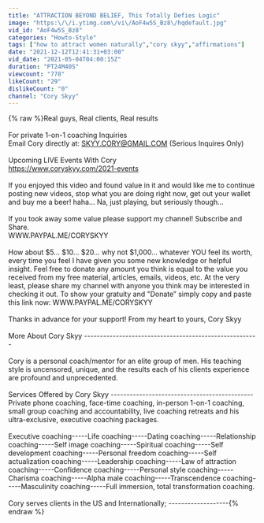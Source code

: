 ```yaml
---
title: "ATTRACTION BEYOND BELIEF, This Totally Defies Logic"
image: "https:\/\/i.ytimg.com\/vi\/AoF4w5S_Bz8\/hqdefault.jpg"
vid_id: "AoF4w5S_Bz8"
categories: "Howto-Style"
tags: ["how to attract women naturally","cory skyy","affirmations"]
date: "2021-12-12T12:41:31+03:00"
vid_date: "2021-05-04T04:00:15Z"
duration: "PT24M40S"
viewcount: "778"
likeCount: "29"
dislikeCount: "0"
channel: "Cory Skyy"
---
```

{% raw %}Real guys, Real clients, Real results<br /><br />For private 1-on-1 coaching Inquiries <br />Email Cory directly at: SKYY.CORY@GMAIL.COM (Serious Inquires Only)<br /><br />Upcoming LIVE Events With Cory <br /><a rel="nofollow" target="blank" href="https://www.coryskyy.com/2021-events​​​">https://www.coryskyy.com/2021-events​​​</a><br />​<br />If you enjoyed this video and found value in it and would like me to continue posting new videos, stop what you are doing right now, get out your wallet and buy me a beer!    haha... Na, just playing, but seriously though... <br /><br />If you took away some value please support my channel!  Subscribe and Share. <br />WWW.PAYPAL.ME/CORYSKYY <br /><br />How about $5… $10… $20… why not $1,000… whatever YOU feel its worth, every time you feel I have given you some new knowledge or helpful insight. Feel free to donate any amount you think is equal to the value you received from my free material, articles, emails, videos, etc. At the very least, please share my channel with anyone you think may be interested in checking it out. To show your gratuity and &quot;Donate” simply copy and paste this link now:  WWW.PAYPAL.ME/CORYSKYY    <br /><br />Thanks in advance for your support! From my heart to yours, Cory Skyy<br /><br />More About Cory Skyy -------------------------------------------------------<br /><br />Cory is a personal coach/mentor for an elite group of men.  His teaching style is uncensored, unique, and the results each of his clients experience are profound and unprecedented.<br /><br />Services Offered by Cory Skyy ---------------------------------------------<br />Private phone coaching, face-time coaching, in-person 1-on-1 coaching, small group coaching and accountability, live coaching retreats and his ultra-exclusive, executive coaching packages. <br /><br />Executive coaching-----Life coaching-----Dating coaching-----Relationship coaching-----Self image coaching-----Spiritual coaching-----Self development coaching-----Personal freedom coaching-----Self actualization coaching-----Leadership coaching-----Law of attraction coaching-----Confidence coaching-----Personal style coaching-----Charisma coaching-----Alpha male coaching-----Transcendence coaching-----Masculinity coaching-----Full immersion, total transformation coaching. <br /><br />Cory serves clients in the US and Internationally; -------------------{% endraw %}
